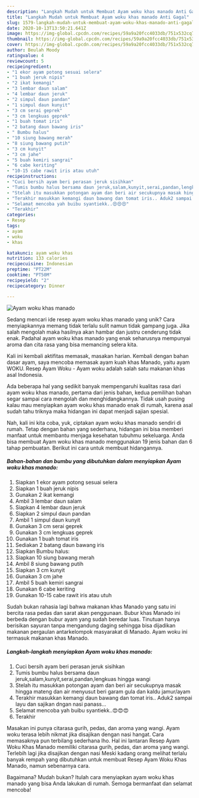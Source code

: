 ```yaml
---
description: "Langkah Mudah untuk Membuat Ayam woku khas manado Anti Gagal"
title: "Langkah Mudah untuk Membuat Ayam woku khas manado Anti Gagal"
slug: 1579-langkah-mudah-untuk-membuat-ayam-woku-khas-manado-anti-gagal
date: 2020-10-13T13:50:21.641Z
image: https://img-global.cpcdn.com/recipes/59a9a20fcc4033db/751x532cq70/ayam-woku-khas-manado-foto-resep-utama.jpg
thumbnail: https://img-global.cpcdn.com/recipes/59a9a20fcc4033db/751x532cq70/ayam-woku-khas-manado-foto-resep-utama.jpg
cover: https://img-global.cpcdn.com/recipes/59a9a20fcc4033db/751x532cq70/ayam-woku-khas-manado-foto-resep-utama.jpg
author: Beulah Moody
ratingvalue: 4
reviewcount: 5
recipeingredient:
- "1 ekor ayam potong sesuai selera"
- "1 buah jeruk nipis"
- "2 ikat kemangi"
- "3 lembar daun salam"
- "4 lembar daun jeruk"
- "2 simpul daun pandan"
- "1 simpul daun kunyit"
- "3 cm serai geprek"
- "3 cm lengkuas geprek"
- "1 buah tomat iris"
- "2 batang daun bawang iris"
- " Bumbu halus"
- "10 siung bawang merah"
- "8 siung bawang putih"
- "3 cm kunyit"
- "3 cm jahe"
- "5 buah kemiri sangrai"
- "6 cabe keriting"
- "10-15 cabe rawit iris atau utuh"
recipeinstructions:
- "Cuci bersih ayam beri perasan jeruk sisihkan"
- "Tumis bumbu halus bersama daun jeruk,salam,kunyit,serai,pandan,lengkuas hingga wangi"
- "Stelah itu masukkan potongan ayam dan beri air secukupnya masak hingga mateng dan air menyusut beri garam gula dan kaldu jamur/ayam"
- "Terakhir masukkan kemangi daun bawang dan tomat iris.. Aduk2 sampai layu dan sajikan dngan nasi panass..."
- "Selamat mencoba yah buibu syantiekk..😍😍😍"
- "Terakhir"
categories:
- Resep
tags:
- ayam
- woku
- khas

katakunci: ayam woku khas 
nutrition: 133 calories
recipecuisine: Indonesian
preptime: "PT22M"
cooktime: "PT50M"
recipeyield: "2"
recipecategory: Dinner

---
```



![Ayam woku khas manado](https://img-global.cpcdn.com/recipes/59a9a20fcc4033db/751x532cq70/ayam-woku-khas-manado-foto-resep-utama.jpg)

Sedang mencari ide resep ayam woku khas manado yang unik? Cara menyiapkannya memang tidak terlalu sulit namun tidak gampang juga. Jika salah mengolah maka hasilnya akan hambar dan justru cenderung tidak enak. Padahal ayam woku khas manado yang enak seharusnya mempunyai aroma dan cita rasa yang bisa memancing selera kita.

Kali ini kembali aktifitas memasak, masakan harian. Kembali dengan bahan dasar ayam, saya mencoba memasak ayam kuah khas Manado, yaitu ayam WOKU. Resep Ayam Woku - Ayam woku adalah salah satu makanan khas asal Indonesia.

Ada beberapa hal yang sedikit banyak mempengaruhi kualitas rasa dari ayam woku khas manado, pertama dari jenis bahan, kedua pemilihan bahan segar sampai cara mengolah dan menghidangkannya. Tidak usah pusing kalau mau menyiapkan ayam woku khas manado enak di rumah, karena asal sudah tahu triknya maka hidangan ini dapat menjadi sajian spesial.


Nah, kali ini kita coba, yuk, ciptakan ayam woku khas manado sendiri di rumah. Tetap dengan bahan yang sederhana, hidangan ini bisa memberi manfaat untuk membantu menjaga kesehatan tubuhmu sekeluarga. Anda bisa membuat Ayam woku khas manado menggunakan 19 jenis bahan dan 6 tahap pembuatan. Berikut ini cara untuk membuat hidangannya.

<!--inarticleads1-->

##### Bahan-bahan dan bumbu yang dibutuhkan dalam menyiapkan Ayam woku khas manado:

1. Siapkan 1 ekor ayam potong sesuai selera
1. Siapkan 1 buah jeruk nipis
1. Gunakan 2 ikat kemangi
1. Ambil 3 lembar daun salam
1. Siapkan 4 lembar daun jeruk
1. Siapkan 2 simpul daun pandan
1. Ambil 1 simpul daun kunyit
1. Gunakan 3 cm serai geprek
1. Gunakan 3 cm lengkuas geprek
1. Gunakan 1 buah tomat iris
1. Sediakan 2 batang daun bawang iris
1. Siapkan  Bumbu halus:
1. Siapkan 10 siung bawang merah
1. Ambil 8 siung bawang putih
1. Siapkan 3 cm kunyit
1. Gunakan 3 cm jahe
1. Ambil 5 buah kemiri sangrai
1. Gunakan 6 cabe keriting
1. Gunakan 10-15 cabe rawit iris atau utuh


Sudah bukan rahasia lagi bahwa makanan khas Manado yang satu ini bercita rasa pedas dan sarat akan penggunaan. Bubur khas Manado ini berbeda dengan bubur ayam yang sudah beredar luas. Tinutuan hanya berisikan sayuran tanpa mengandung daging sehingga bisa dijadikan makanan pergaulan antarkelompok masyarakat di Manado. Ayam woku ini termasuk makanan khas Manado. 

<!--inarticleads2-->

##### Langkah-langkah menyiapkan Ayam woku khas manado:

1. Cuci bersih ayam beri perasan jeruk sisihkan
1. Tumis bumbu halus bersama daun jeruk,salam,kunyit,serai,pandan,lengkuas hingga wangi
1. Stelah itu masukkan potongan ayam dan beri air secukupnya masak hingga mateng dan air menyusut beri garam gula dan kaldu jamur/ayam
1. Terakhir masukkan kemangi daun bawang dan tomat iris.. Aduk2 sampai layu dan sajikan dngan nasi panass...
1. Selamat mencoba yah buibu syantiekk..😍😍😍
1. Terakhir


Masakan ini punya citarasa gurih, pedas, dan aroma yang wangi. Ayam woku terasa lebih nikmat jika disajikan dengan nasi hangat. Cara memasaknya pun terbilang sederhana lho. Hal ini lantaran Resep Ayam Woku Khas Manado memiliki citarasa gurih, pedas, dan aroma yang wangi. Terlebih lagi jika disajikan dengan nasi Meski kadang orang melihat terlalu banyak rempah yang dibutuhkan untuk membuat Resep Ayam Woku Khas Manado, namun sebenarnya cara. 

Bagaimana? Mudah bukan? Itulah cara menyiapkan ayam woku khas manado yang bisa Anda lakukan di rumah. Semoga bermanfaat dan selamat mencoba!
